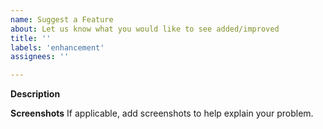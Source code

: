 ```yaml
---
name: Suggest a Feature
about: Let us know what you would like to see added/improved
title: ''
labels: 'enhancement'
assignees: ''

---
```


**Description**

**Screenshots**
If applicable, add screenshots to help explain your problem.

